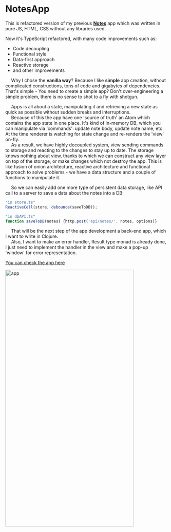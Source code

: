 # NotesApp

This is refactored version of my previous [**Notes**](https://stansom.github.io/NotesApp/ ) app which was written in
pure JS, HTML, CSS without any libraries used.

Now it's TypeScript refactored, with many code improvements such as:

* Code decoupling
* Functional style
* Data-first approach
* Reactive storage
* and other improvements

<p>&emsp; Why I chose the <b>vanilla way</b>? Because I like <b>simple</b> app creation, without complicated constructions, tons of code
and gigabytes of dependencies.<br>
That's simple - You need to create a simple app? Don't over-engineering a simple problem, there is no sense to shot to a
fly with shotgun.<br>
</p>
<p>
&emsp; Apps is all about a state, manipulating it and retrieving a new state as quick as possible without sudden breaks and
interruptions.<br>
&emsp; Because of this the app have one 'source of truth' an Atom which contains the app state in one place. It's kind of
in-memory DB, which you can manipulate via 'commands': update note body, update note name, etc. At the time renderer is
watching for state change and re-renders the 'view' on-fly.<br>
&emsp; As a result, we have highly decoupled system, view sending commands to storage and reacting to the changes to stay up to
date. The storage knows nothing about view, thanks to which we can construct any view layer on top of the storage, or
make changes which not destroy the app. This is like fusion of onion architecture, reactive architecture and functional
approach to solve problems - we have a data structure and a couple of functions to manipulate it.<br>
</p>

&emsp; So we can easily add one more type of persistent data storage, like API call to a server to save a data about the
notes into a DB:<br>
```javascript
"in store.ts"
ReactiveCell(store, debounce(saveToDB));

"in dbAPI.ts"
function saveToDB(notes) {http.post('api/notes/', notes, options)}
```
&emsp; That will be the next step of the app development a back-end app, which I want to write in Clojure.<br>
&emsp; Also, I want to make an error handler, Result type monad is already done, I just need to implement the handler in
the view and make a pop-up 'window' for error representation.

[You can check the app here](https://stansom.github.io/NotesTS/)


<img alt="app" src="https://user-images.githubusercontent.com/77399308/144223556-46503baa-af03-45fd-976c-44535e85a1aa.jpg" width="400" height="800">
